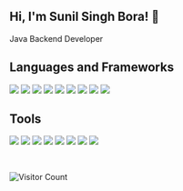 <h2> Hi, I'm Sunil Singh Bora! 🚀</h2>
<p>Java Backend Developer</p>

## Languages and Frameworks
<p align="left">
    <img src="https://img.shields.io/badge/Java-OK-007396?style=flat-square&logo=java"/>
<img src="https://img.shields.io/badge/SpringCore-OK-6DB33F?style=flat-square&logo=spring"/>
<img src="https://img.shields.io/badge/SpringMvc-OK-6DB33F?style=flat-square&logo=spring"/>
<img src="https://img.shields.io/badge/SpringJdbc-OK-6DB33F?style=flat-square&logo=spring"/>
<img src="https://img.shields.io/badge/SpringBoot-OK-6DB33F?style=flat-square&logo=spring"/>
<img src="https://img.shields.io/badge/HibernateORM-OK-0769AD?style=flat-square&logo=java"/>
<img src="https://img.shields.io/badge/SQL-OK-4479A1?style=flat-square&logo=mysql"/>
<img src="https://img.shields.io/badge/PL/SQL-OK-F80000?style=flat-square&logo=oracle"/>
<img src="https://img.shields.io/badge/Git-OK-F05032?style=flat-square&logo=git"/>
</p>

## Tools
<p align="left">
  <img src="https://img.shields.io/badge/JDK11-OK-007396?style=flat-square&logo=java"/>
<img src="https://img.shields.io/badge/EclipseIDE-OK-2C2255?style=flat-square&logo=eclipseide"/>
<img src="https://img.shields.io/badge/IntelliJ%20IDEA-OK-000000?style=flat-square&logo=intellijidea"/>
<img src="https://img.shields.io/badge/ApacheMaven-OK-C71A36?style=flat-square&logo=apachemaven"/>
<img src="https://img.shields.io/badge/ApacheTomcat-OK-D22128?style=flat-square&logo=apache"/>
<img src="https://img.shields.io/badge/WebLogic%2012g-OK-F80000?style=flat-square&logo=oracle"/>
<img src="https://img.shields.io/badge/Git-OK-F05032?style=flat-square&logo=git"/>
<img src="https://img.shields.io/badge/Putty-OK-5391FE?style=flat-square&logo=powershell"/>
 
</p>
<br>

![Visitor Count](https://profile-counter.glitch.me/erssbora/count.svg)